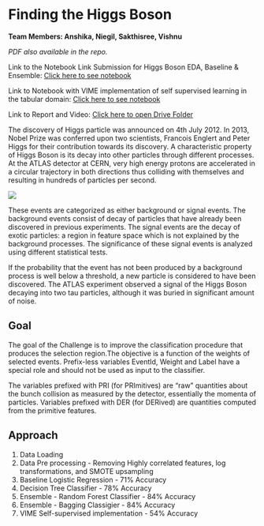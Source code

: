 # Finding the Higgs Boson

**Team Members: Anshika, Niegil, Sakthisree, Vishnu**

*PDF also available in the repo.*

Link to the Notebook Link Submission for Higgs Boson EDA, Baseline & Ensemble: [Click here to see notebook](https://colab.research.google.com/drive/185zbElJ5x3YqH8lHDW1axSAh_Xikd69F?usp=sharing)

Link to Notebook with VIME implementation of self supervised learning in the tabular domain: [Click here to see notebook](VIME_implementation.ipynb)

Link to Report and Video: [Click here to open Drive Folder](https://drive.google.com/drive/folders/1mBSDZf_m0Q3JQdjFnnCtOWi71v4K_5WZ?usp=sharing)

The discovery of Higgs particle was announced on 4th July 2012. In 2013, Nobel
Prize was conferred upon two scientists, Francois Englert and Peter Higgs for their
contribution towards its discovery. A characteristic property of Higgs Boson is its
decay into other particles through different processes.
At the ATLAS detector at CERN, very high energy protons are accelerated in a
circular trajectory in both directions thus colliding with themselves and resulting in
hundreds of particles per second. 

![](https://media.giphy.com/media/obT4MfCI9FLuU/giphy.gif)

These events are categorized as either
background or signal events. The background events consist of decay of particles
that have already been discovered in previous experiments. The signal events are
the decay of exotic particles: a region in feature space which is not explained by the
background processes. The significance of these signal events is analyzed using
different statistical tests. 

If the probability that the event has not been produced by a
background process is well below a threshold, a new particle is considered to have
been discovered. The ATLAS experiment observed a signal of the Higgs Boson
decaying into two tau particles, although it was buried in significant amount of noise.

## Goal

The goal of the Challenge is to improve the classification procedure that produces the selection
region.The objective is a function of the weights of selected events.
Prefix-less variables EventId, Weight and Label have a special role and should not
be used as input to the classifier. 

The variables prefixed with PRI (for PRImitives) are
“raw” quantities about the bunch collision as measured by the detector, essentially
the momenta of particles. Variables prefixed with DER (for DERived) are quantities
computed from the primitive features.


## Approach
1. Data Loading
2. Data Pre processing - Removing Highly correlated features, log transformations, and SMOTE upsampling
3. Baseline Logistic Regression - 71% Accuracy
4. Decision Tree Classifier - 78% Accuracy
5. Ensemble - Random Forest Classifier - 84% Accuracy
6. Ensemble - Bagging Classigier - 84% Accuracy
7. VIME Self-supervised implementation - 54% Accuracy
